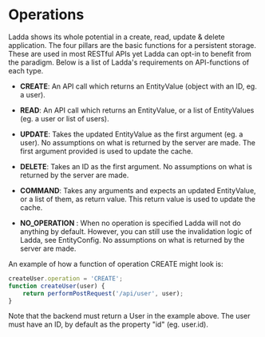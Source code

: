 # Operations

Ladda shows its whole potential in a create, read, update & delete application. The four pillars are the basic functions for a persistent storage. These are used in most RESTful APIs yet Ladda can opt-in to benefit from the paradigm. Below is a list of Ladda's requirements on API-functions of each type.

* **CREATE**: An API call which returns an EntityValue (object with an ID, eg. a user).

* **READ**: An API call which returns an EntityValue, or a list of EntityValues (eg. a user or list of users).

* **UPDATE**: Takes the updated EntityValue as the first argument (eg. a user). No assumptions on what is returned by the server are made. The first argument provided is used to update the cache.

* **DELETE**: Takes an ID as the first argument. No assumptions on what is returned by the server are made.

* **COMMAND**: Takes any arguments and expects an updated EntityValue, or a list of them, as return value. This return value is used to update the cache.

* **NO_OPERATION** : When no operation is specified Ladda will not do anything by default. However, you can still use the invalidation logic of Ladda, see EntityConfig. No assumptions on what is returned by the server are made.

An example of how a function of operation CREATE might look is:

```javascript
createUser.operation = 'CREATE';
function createUser(user) {
    return performPostRequest('/api/user', user);
}
```

Note that the backend must return a User in the example above. The user must have an ID, by default as the property "id" (eg. user.id).
